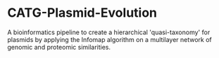# CATG-Plasmid-Evolution
A bioinformatics pipeline to create a hierarchical 'quasi-taxonomy' for plasmids by applying the Infomap algorithm on a multilayer network of genomic and proteomic similarities.

